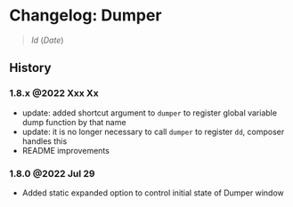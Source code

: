 # Changelog: Dumper

> $Id$ ($Date$)

## History

### 1.8.x @2022 Xxx Xx

 - update: added shortcut argument to `dumper` to register global variable dump function by that name
 - update: it is no longer necessary to call `dumper` to register `dd`, composer handles this
 - README improvements

### 1.8.0 @2022 Jul 29

 - Added static expanded option to control initial state of Dumper window
